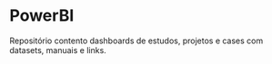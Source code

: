 # PowerBI
Repositório contento dashboards de estudos, projetos e cases com datasets, manuais e links.
